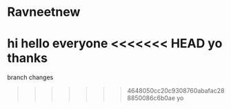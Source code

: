 # Ravneetnew
hi
hello everyone
<<<<<<< HEAD
yo
thanks
=======
branch changes
>>>>>>> 4648050cc20c9308760abafac288850086c6b0ae
yo